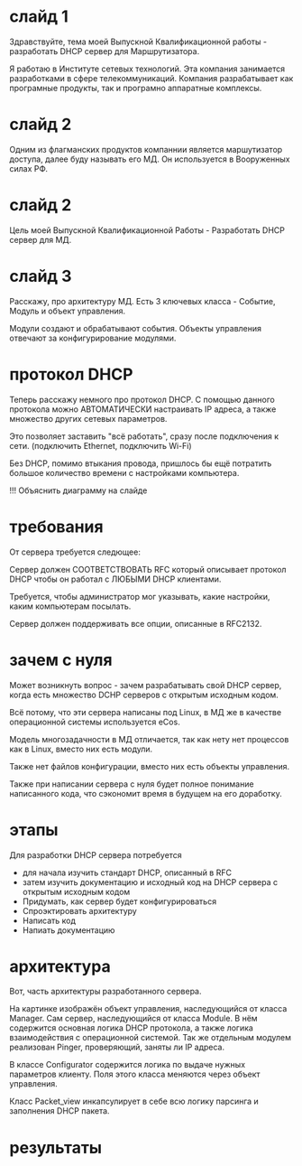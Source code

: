 # слайд 1

Здравствуйте, тема моей Выпускной Квалификационной работы - разработать DHCP сервер для Маршрутизатора.

Я работаю в Институте сетевых технологий.
Эта компания занимается разработками в сфере телекоммуникаций.
Компания разрабатывает как програмные продукты, так и програмно аппаратные комплексы.

# слайд 2
Одним из флагманских продуктов компаннии является маршутизатор доступа, далее буду называть его МД.
Он используется в Вооруженных силах РФ.

# слайд 2
Цель моей Выпускной Квалификационной Работы - Разработать DHCP сервер для МД.

# слайд 3
Расскажу, про архитектуру МД.
Есть 3 ключевых класса - Событие, Модуль и объект управления.

Модули создают и обрабатывают события.
Объекты управления отвечают за конфигурирование модулями.

# протокол DHCP
Теперь расскажу немного про протокол DHCP.
С помощью данного протокола можно АВТОМАТИЧЕСКИ настраивать IP адреса, а также множество других сетевых параметров.

Это позволяет заставить "всё работать", сразу после подключения к сети. (подключить Ethernet, подключить Wi-Fi)

Без DHCP, помимо втыкания провода, пришлось бы ещё потратить большое количество времени с настройками компьютера.

!!! Объяснить диаграмму на слайде


# требования

От сервера требуется следющее:

Сервер должен СООТВЕТСТВОВАТЬ RFC который описывает протокол DHCP
чтобы он работал с ЛЮБЫМИ DHCP клиентами.

Требуется, чтобы администратор мог указывать, какие настройки, каким компьютерам посылать.

Сервер должен поддерживать все опции, описанные в RFC2132.

# зачем с нуля

Может возникнуть вопрос - зачем разрабатывать свой DHCP сервер, когда есть множество DCHP серверов с открытым исходным кодом.

Всё потому, что эти сервера написаны под Linux, в МД же в качестве операционной системы используется eCos.

Модель многозадачности в МД отличается, так как нету нет процессов как в Linux, вместо них есть модули.

Также нет файлов конфигурации, вместо них есть объекты управления.

Также при написании сервера с нуля будет полное понимание написанного кода, что сэкономит время в будущем на его доработку.

# этапы

Для разработки DHCP сервера потребуется
+ для начала изучить стандарт DHCP, описанный в RFC
+ затем изучить документацию и исходный код на DHCP сервера с открытым исходным кодом
+ Придумать, как сервер будет конфигурироваться
+ Спроэктировать архитектуру
+ Написать код
+ Напиать документацию

# архитектура

Вот, часть архитектуры разработанного сервера.

На картинке изображён объект управления, наследующийся от класса Manager.
Сам сервер, наследующийся от класса Module.
В нём содержится основная логика DHCP протокола, а также логика взаимодействия с операционной системой.
Так же отдельным модулем реализован Pinger, проверяющий, заняты ли IP адреса.

В классе Configurator содержится логика по выдаче нужных параметров клиенту. Поля этого класса меняются через объект управления.

Класс Packet_view инкапсулирует в себе всю логику парсинга и заполнения DHCP пакета.

# результаты
